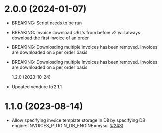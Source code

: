 # 2.0.0 (2024-01-07)

- BREAKING: Script needs to be run
- BREAKING: Invoice download URL's from before v2 will always download the first invoice of an order
- BREAKING: Downloading multiple invoices has been removed. Invoices are downloaded on a per order basis
- BREAKING: Downloading multiple invoices has been removed. Invoices are downloaded on a per order basis

  1.2.0 (2023-10-24)

- Updated vendure to 2.1.1

# 1.1.0 (2023-08-14)

- Allow specifying invoice template storage in DB by specifying DB engine: INVOICES_PLUGIN_DB_ENGINE=mysql ([#243](https://github.com/Pinelab-studio/pinelab-vendure-plugins/pull/243))
